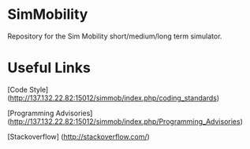 SimMobility
===========

Repository for the Sim Mobility short/medium/long term simulator.

Useful Links
==========

[Code Style] (http://137.132.22.82:15012/simmob/index.php/coding_standards)

[Programming Advisories] (http://137.132.22.82:15012/simmob/index.php/Programming_Advisories)

[Stackoverflow] (http://stackoverflow.com/)
